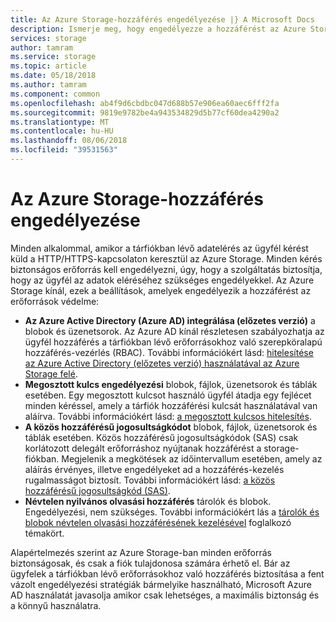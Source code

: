 ```yaml
---
title: Az Azure Storage-hozzáférés engedélyezése |} A Microsoft Docs
description: Ismerje meg, hogy engedélyezze a hozzáférést az Azure Storage, beleértve az Azure Active Directory, a megosztott kulcsos hitelesítés vagy a közös hozzáférésű jogosultságkódok különböző lehetőségeket.
services: storage
author: tamram
ms.service: storage
ms.topic: article
ms.date: 05/18/2018
ms.author: tamram
ms.component: common
ms.openlocfilehash: ab4f9d6cbdbc047d688b57e906ea60aec6fff2fa
ms.sourcegitcommit: 9819e9782be4a943534829d5b77cf60dea4290a2
ms.translationtype: MT
ms.contentlocale: hu-HU
ms.lasthandoff: 08/06/2018
ms.locfileid: "39531563"
---
```

# <a name="authorizing-access-to-azure-storage"></a>Az Azure Storage-hozzáférés engedélyezése

Minden alkalommal, amikor a tárfiókban lévő adatelérés az ügyfél kérést küld a HTTP/HTTPS-kapcsolaton keresztül az Azure Storage. Minden kérés biztonságos erőforrás kell engedélyezni, úgy, hogy a szolgáltatás biztosítja, hogy az ügyfél az adatok eléréséhez szükséges engedélyekkel. Az Azure Storage kínál, ezek a beállítások, amelyek engedélyezik a hozzáférést az erőforrások védelme:

- **Az Azure Active Directory (Azure AD) integrálása (előzetes verzió)** a blobok és üzenetsorok. Az Azure AD kínál részletesen szabályozhatja az ügyfél hozzáférés a tárfiókban lévő erőforrásokhoz való szerepköralapú hozzáférés-vezérlés (RBAC). További információkért lásd: [hitelesítése az Azure Active Directory (előzetes verzió) használatával az Azure Storage felé](storage-auth-aad.md).
- **Megosztott kulcs engedélyezési** blobok, fájlok, üzenetsorok és táblák esetében. Egy megosztott kulcsot használó ügyfél átadja egy fejlécet minden kéréssel, amely a tárfiók hozzáférési kulcsát használatával van aláírva. További információkért lásd: [a megosztott kulcsos hitelesítés](https://docs.microsoft.com/rest/api/storageservices/authenticate-with-shared-key/).
- **A közös hozzáférésű jogosultságkódot** blobok, fájlok, üzenetsorok és táblák esetében. Közös hozzáférésű jogosultságkódok (SAS) csak korlátozott delegált erőforráshoz nyújtanak hozzáférést a storage-fiókban. Megjelenik a megkötések az időintervallum esetében, amely az aláírás érvényes, illetve engedélyeket ad a hozzáférés-kezelés rugalmasságot biztosít. További információkért lásd: [a közös hozzáférésű jogosultságkód (SAS)](storage-dotnet-shared-access-signature-part-1.md).
- **Névtelen nyilvános olvasási hozzáférés** tárolók és blobok. Engedélyezési, nem szükséges. További információkért lás a [tárolók és blobok névtelen olvasási hozzáférésének kezelésével](../blobs/storage-manage-access-to-resources.md) foglalkozó témakört.  

Alapértelmezés szerint az Azure Storage-ban minden erőforrás biztonságosak, és csak a fiók tulajdonosa számára érhető el. Bár az ügyfelek a tárfiókban lévő erőforrásokhoz való hozzáférés biztosítása a fent vázolt engedélyezési stratégiák bármelyike használható, Microsoft Azure AD használatát javasolja amikor csak lehetséges, a maximális biztonság és a könnyű használatra. 



